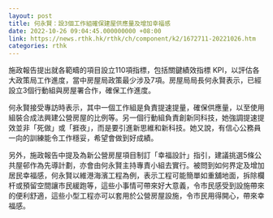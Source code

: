 ```yaml
---
layout: post
title: 何永賢：設3個工作組確保建屋供應量及增加幸福感
date: 2022-10-26 09:04:45.000000000 +08:00
link: https://news.rthk.hk/rthk/ch/component/k2/1672711-20221026.htm
categories: rthk
---
```


施政報告提出就各範疇的項目設立110項指標，包括關鍵績效指標 KPI，以評估各大政策局工作進度，當中房屋局政策最少涉及7項。房屋局局長何永賢表示，已經設立3個行動組與房屋署合作，確保工作進度。

何永賢接受專訪時表示，其中一個工作組是負責提速提量，確保供應量，以至使用組裝合成法興建公營房屋的比例等。另一個行動組負責創新同科技，她強調提速提效並非「死做」或「捱夜」，而是要引進新思維和新科技。她又說，有信心公務員一向的訓練能令工作穩妥，希望會做到好成績。

另外，施政報告中提及為新公營房屋項目制訂「幸福設計」指引，建議挑選5條公共屋邨作為先導計劃，亦會由何永賢主持專責小組去實行。被問到如何界定及增加居民幸福感，何永賢以維港海濱工程為例，表示工程可能簡單如重舖地面，拆除欄杆或預留空間讓巿民緩跑等，這些小事情可帶來好大意義，令市民感受到設施帶來的便利舒適，這些小型工程亦可以套用於公營房屋設施，令巿民用得開心，帶來幸福感。

